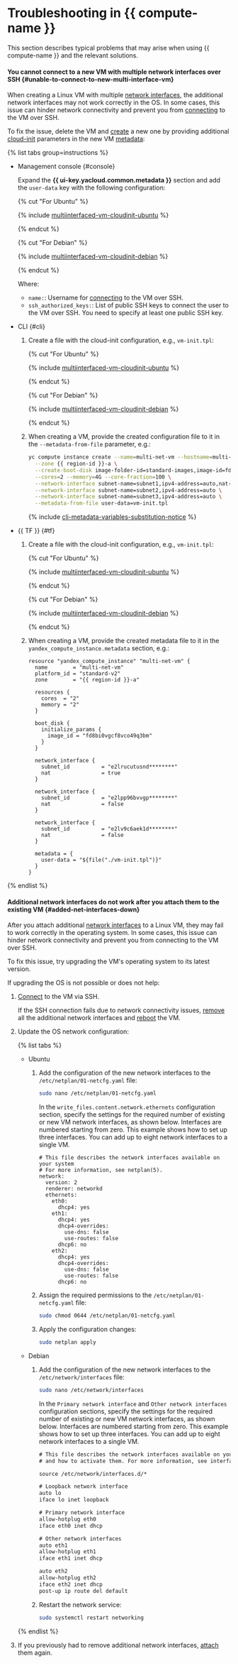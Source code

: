 # Troubleshooting in {{ compute-name }}

This section describes typical problems that may arise when using {{ compute-name }} and the relevant solutions.

#### You cannot connect to a new VM with multiple network interfaces over SSH {#unable-to-connect-to-new-multi-interface-vm}

When creating a Linux VM with multiple [network interfaces](../../compute/concepts/network.md), the additional network interfaces may not work correctly in the OS. In some cases, this issue can hinder network connectivity and prevent you from [connecting](../../compute/operations/vm-connect/ssh.md) to the VM over SSH.

To fix the issue, delete the VM and [create](../../compute/operations/vm-create/create-linux-vm.md) a new one by providing additional [cloud-init](https://cloud-init.io) parameters in the new VM [metadata](../../compute/concepts/vm-metadata.md#keys-processed-in-public-images):

{% list tabs group=instructions %}

- Management console {#console}

  Expand the **{{ ui-key.yacloud.common.metadata }}** section and add the `user-data` key with the following configuration:

  {% cut "For Ubuntu" %}

  {% include [multiinterfaced-vm-cloudinit-ubuntu](../../_includes/compute/multiinterfaced-vm-cloudinit-ubuntu.md) %}

  {% endcut %}

  {% cut "For Debian" %}

  {% include [multiinterfaced-vm-cloudinit-debian](../../_includes/compute/multiinterfaced-vm-cloudinit-debian.md) %}

  {% endcut %}

  Where:
  * `name:`: Username for [connecting](../../compute/operations/vm-connect/ssh.md) to the VM over SSH.
  * `ssh_authorized_keys:`: List of public SSH keys to connect the user to the VM over SSH. You need to specify at least one public SSH key.

- CLI {#cli}

  1. Create a file with the cloud-init configuration, e.g., `vm-init.tpl`:

      {% cut "For Ubuntu" %}

      {% include [multiinterfaced-vm-cloudinit-ubuntu](../../_includes/compute/multiinterfaced-vm-cloudinit-ubuntu.md) %}

      {% endcut %}

      {% cut "For Debian" %}

      {% include [multiinterfaced-vm-cloudinit-debian](../../_includes/compute/multiinterfaced-vm-cloudinit-debian.md) %}

      {% endcut %}

  1. When creating a VM, provide the created configuration file to it in the `--metadata-from-file` parameter, e.g.:

      ```bash
      yc compute instance create --name=multi-net-vm --hostname=multi-net-vm \
        --zone {{ region-id }}-a \
        --create-boot-disk image-folder-id=standard-images,image-id=fd8bi0vgcf8vco49q3bm \
        --cores=2 --memory=4G --core-fraction=100 \
        --network-interface subnet-name=subnet1,ipv4-address=auto,nat-ip-version=ipv4 \
        --network-interface subnet-name=subnet2,ipv4-address=auto \
        --network-interface subnet-name=subnet3,ipv4-address=auto \
        --metadata-from-file user-data=vm-init.tpl
      ```

      {% include [cli-metadata-variables-substitution-notice](../../_includes/compute/create/cli-metadata-variables-substitution-notice.md) %}

- {{ TF }} {#tf}

  1. Create a file with the cloud-init configuration, e.g., `vm-init.tpl`:

      {% cut "For Ubuntu" %}

      {% include [multiinterfaced-vm-cloudinit-ubuntu](../../_includes/compute/multiinterfaced-vm-cloudinit-ubuntu.md) %}

      {% endcut %}

      {% cut "For Debian" %}

      {% include [multiinterfaced-vm-cloudinit-debian](../../_includes/compute/multiinterfaced-vm-cloudinit-debian.md) %}

      {% endcut %}

  1. When creating a VM, provide the created metadata file to it in the `yandex_compute_instance.metadata` section, e.g.:

      ```hcl
      resource "yandex_compute_instance" "multi-net-vm" {
        name        = "multi-net-vm"
        platform_id = "standard-v2"
        zone        = "{{ region-id }}-a"
       
        resources {
          cores  = "2"
          memory = "2"
        }

        boot_disk {
          initialize_params {
            image_id = "fd8bi0vgcf8vco49q3bm"
          }
        }

        network_interface {
          subnet_id          = "e2lrucutusnd********"
          nat                = true
        }

        network_interface {
          subnet_id          = "e2lpp96bvvgp********"
          nat                = false
        }

        network_interface {
          subnet_id          = "e2lv9c6aek1d********"
          nat                = false
        }

        metadata = {
          user-data = "${file("./vm-init.tpl")}"
        }
      }
      ```

{% endlist %}

#### Additional network interfaces do not work after you attach them to the existing VM {#added-net-interfaces-down}

After you attach additional [network interfaces](../../compute/concepts/network.md) to a Linux VM, they may fail to work correctly in the operating system. In some cases, this issue can hinder network connectivity and prevent you from connecting to the VM over SSH.

To fix this issue, try upgrading the VM's operating system to its latest version.

If upgrading the OS is not possible or does not help:

1. [Connect](../../compute/operations/vm-connect/ssh.md) to the VM via SSH.

    If the SSH connection fails due to network connectivity issues, [remove](../../compute/operations/vm-control/detach-network-interface.md) all the additional network interfaces and [reboot](../../compute/operations/vm-control/vm-stop-and-start.md#restart) the VM.

1. Update the OS network configuration:

    {% list tabs %}

    - Ubuntu

      1. Add the configuration of the new network interfaces to the `/etc/netplan/01-netcfg.yaml` file:
      
          ```bash
          sudo nano /etc/netplan/01-netcfg.yaml
          ```

          In the `write_files.content.network.ethernets` configuration section, specify the settings for the required number of existing or new VM network interfaces, as shown below. Interfaces are numbered starting from zero. This example shows how to set up three interfaces. You can add up to eight network interfaces to a single VM.

          ```
          # This file describes the network interfaces available on your system
          # For more information, see netplan(5).
          network:
            version: 2
            renderer: networkd
            ethernets:
              eth0:
                dhcp4: yes
              eth1:
                dhcp4: yes
                dhcp4-overrides:
                  use-dns: false
                  use-routes: false
                dhcp6: no
              eth2:
                dhcp4: yes
                dhcp4-overrides:
                  use-dns: false
                  use-routes: false
                dhcp6: no
          ```

      1. Assign the required permissions to the `/etc/netplan/01-netcfg.yaml` file:

          ```bash
          sudo chmod 0644 /etc/netplan/01-netcfg.yaml
          ```

      1. Apply the configuration changes:

          ```bash
          sudo netplan apply
          ```

    - Debian

      1. Add the configuration of the new network interfaces to the `/etc/network/interfaces` file:
      
          ```bash
          sudo nano /etc/network/interfaces
          ```
      
          In the `Primary network interface` and `Other network interfaces` configuration sections, specify the settings for the required number of existing or new VM network interfaces, as shown below. Interfaces are numbered starting from zero. This example shows how to set up three interfaces. You can add up to eight network interfaces to a single VM.

          ```txt
          # This file describes the network interfaces available on your system
          # and how to activate them. For more information, see interfaces(5).

          source /etc/network/interfaces.d/*

          # Loopback network interface
          auto lo
          iface lo inet loopback

          # Primary network interface
          allow-hotplug eth0
          iface eth0 inet dhcp

          # Other network interfaces
          auto eth1
          allow-hotplug eth1
          iface eth1 inet dhcp

          auto eth2
          allow-hotplug eth2
          iface eth2 inet dhcp
          post-up ip route del default
          ```

      1. Restart the network service:

          ```bash
          sudo systemctl restart networking
          ```

    {% endlist %}

1. If you previously had to remove additional network interfaces, [attach](../../compute/operations/vm-control/attach-network-interface.md) them again.